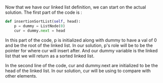 Now that we have our linked list definition, we can start on the actual solution. The first part of the code is :

```python
def insertionSortList(self, head):
    p = dummy = ListNode(0)
    cur = dummy.next = head
```

In this part of the code, p is initialized along with dummy to have a val of 0 and be the root of the linked list. In our solution, p's role will be to be the pointer for where cur will insert after.  And our dummy variable is the linked list that we will return as a sorted linked list. 

In the second line of the code, cur and dummy.next are initialized to be the head of the linked list. In our solution, cur will be using to compare with other elements. 
